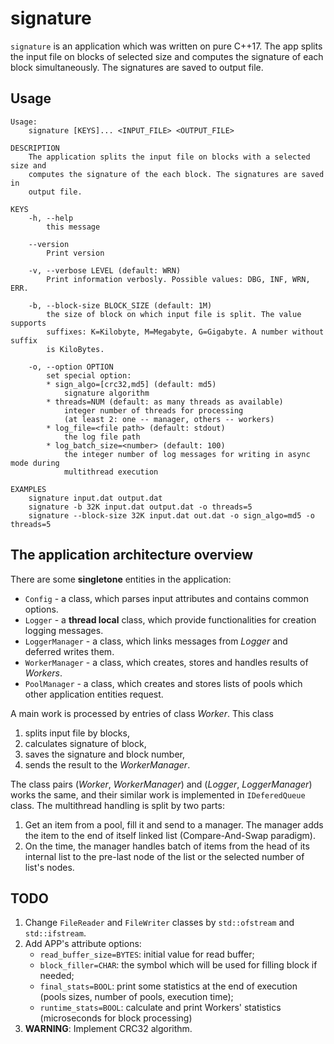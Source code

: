 # signature

`signature` is an application which was written on pure C++17. The app splits
the input file on blocks of selected size and computes the signature of each
block simultaneously. The signatures are saved to output file.



## Usage

```
Usage:
    signature [KEYS]... <INPUT_FILE> <OUTPUT_FILE>

DESCRIPTION
    The application splits the input file on blocks with a selected size and
    computes the signature of the each block. The signatures are saved in
    output file.

KEYS
    -h, --help
        this message

    --version
        Print version

    -v, --verbose LEVEL (default: WRN)
        Print information verbosly. Possible values: DBG, INF, WRN, ERR.

    -b, --block-size BLOCK_SIZE (default: 1M)
        the size of block on which input file is split. The value supports
        suffixes: K=Kilobyte, M=Megabyte, G=Gigabyte. A number without suffix
        is KiloBytes.

    -o, --option OPTION
        set special option:
        * sign_algo=[crc32,md5] (default: md5)
            signature algorithm
        * threads=NUM (default: as many threads as available)
            integer number of threads for processing
            (at least 2: one -- manager, others -- workers)
        * log_file=<file path> (default: stdout)
            the log file path
        * log_batch_size=<number> (default: 100)
            the integer number of log messages for writing in async mode during
            multithread execution

EXAMPLES
    signature input.dat output.dat
    signature -b 32K input.dat output.dat -o threads=5
    signature --block-size 32K input.dat out.dat -o sign_algo=md5 -o threads=5
```



## The application architecture overview

There are some **singletone** entities in the application:
  * `Config` - a class, which parses input attributes and contains common
    options.
  * `Logger` - a **thread local** class, which provide functionalities for
    creation logging messages.
  * `LoggerManager` - a class, which links messages from *Logger* and deferred
    writes them.
  * `WorkerManager` - a class, which creates, stores and handles results of
    *Workers*.
  * `PoolManager` - a class, which creates and stores lists of pools which
    other application entities request.

A main work is processed by entries of class *Worker*. This class
   1. splits input file by blocks,
   2. calculates signature of block,
   3. saves the signature and block number,
   4. sends the result to the *WorkerManager*.

The class pairs (*Worker*, *WorkerManager*) and (*Logger*, *LoggerManager*)
works the same, and their similar work is implemented in `IDeferedQueue`
class. The multithread handling is split by two parts:
   1. Get an item from a pool, fill it and send to a manager. The manager
      adds the item to the end of itself linked list (Compare-And-Swap paradigm).
   2. On the time, the manager handles batch of items from the head of its
      internal list to the pre-last node of the list or the selected number
      of list's nodes.



## TODO

1. Change `FileReader` and `FileWriter` classes by `std::ofstream` and
   `std::ifstream`.
2. Add APP's attribute options:
   - `read_buffer_size=BYTES`: initial value for read buffer;
   - `block_filler=CHAR`: the symbol which will be used for filling block if
     needed;
   - `final_stats=BOOL`: print some statistics at the end of execution (pools
     sizes, number of pools, execution time);
   - `runtime_stats=BOOL`: calculate and print Workers' statistics
     (microseconds for block processing)
3. **WARNING**: Implement CRC32 algorithm.

